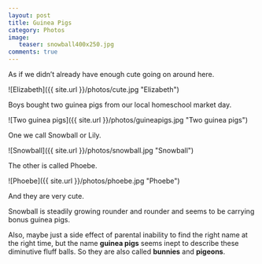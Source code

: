 ```yaml
---
layout: post
title: Guinea Pigs
category: Photos
image:
   teaser: snowball400x250.jpg
comments: true
---
```


As if we didn’t already have enough cute going on around here.

![Elizabeth]({{ site.url }}/photos/cute.jpg "Elizabeth")

Boys bought two guinea pigs from our local homeschool market day.

![Two guinea pigs]({{ site.url }}/photos/guineapigs.jpg "Two guinea pigs")

One we call Snowball or Lily.

![Snowball]({{ site.url }}/photos/snowball.jpg "Snowball")

The other is called Phoebe.

![Phoebe]({{ site.url }}/photos/phoebe.jpg "Phoebe")

And they are very cute.

Snowball is steadily growing rounder and rounder and seems to be
carrying bonus guinea pigs.

Also, maybe just a side effect of parental inability to find the right
name at the right time, but the name **guinea pigs** seems inept to
describe these diminutive fluff balls. So they are also called
**bunnies** and **pigeons**.


